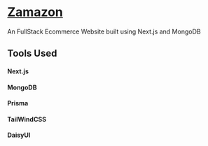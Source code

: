 # [Zamazon](https://zamazon-rho.vercel.app/)

An FullStack Ecommerce Website built using Next.js and MongoDB

## Tools Used

#### Next.js

#### MongoDB

#### Prisma

#### TailWindCSS

#### DaisyUI
